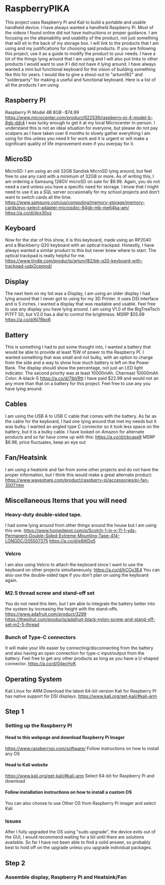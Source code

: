 # RaspberryPIKA
This project uses Raspberry Pi and Kali to build a portable and usable handheld device.
I have always wanted a handheld Raspberry Pi. Most of the videos I found online did not have instructions or proper guidance.
I am focusing on the attainability and usability of the product, not just something that will sit in the back of my storage box.
I will link to the products that I am using and my justifications for choosing said products. 
If you are following this project, use it as a guide to modify the product to your needs.
I have a lot of the things lying around that I am using and I will also put links to other products I would want to use if I did not have it lying around.
I have always wanted a mini but functional keyboard for the vision of building something like this for years. I would like to give a shout-out to "arturo182" and "solderparty" for making a useful and functional keyboard.
Here is a list of all the products I am using.
## Raspberry PI
Raspberry Pi Model 4B 8GB -$74.99
https://www.microcenter.com/product/622539/raspberry-pi-4-model-b-8gb-ddr4
I was lucky enough to get it at my local Microcenter in-person. I understand this is not an ideal situation for everyone, but please do not pay scalpers as I have taken over 6 months to slowly gather everything I am using for this unless you need it for work and it is urgent or will make a significant quality of life improvement even if you overpay for it.
## MicroSD
MicroSD: I am using an old 32GB Sandisk MicroSD lying around, but feel free to use any card with a minimum of 32GB or more. As of writing this, I am ordering a Samsung 128GV microSD on sale for $9.99. Again, you do not need a card unless you have a specific need for storage.  I know that I might need to use it as a SQL server occasionally for my school projects and don't want to switch cards all the time.
https://www.samsung.com/us/computing/memory-storage/memory-cards/evo-select-adapter-microsdxc-64gb-mb-me64ka-am/
https://a.co/d/dxx30yz
## Keyboard
Now for the star of this show, it is this keyboard, made using an RP2040 and a Blackberry Q20 keyboard with an optical trackpad.
Honestly, I have always wanted a similar product to this but never knew where to start.
The optical trackpad is really helpful for me.
https://www.tindie.com/products/arturo182/bb-q20-keyboard-with-trackpad-usbi2cpmod/
## Display
The next item on my list was a Display, I am using an older display I had lying around that I never got to using for my 3D Printer. It uses DSI interface and is 5 inches. I wanted a display that was readable and usable. Feel free to use any display you have lying around. 
I am using V1.0 of the BigTreeTech PiTFT 50, but V2.0 has a dial to control the brightness. MSRP $55.99
https://a.co/d/6j7Bko6
## Battery
This is something I had to put some thought into, I wanted a battery that would be able to provide at least 15W of power to the Raspberry PI.
I wanted something that was small and not bulky, with an option to charge from the side and a way to show how much battery is left on the Power Bank.
The display should show the percentage, not just an LED light indicator.
The second priority was at least 10000mAh.
Charmast 10000mAh 
Color: A-black-S
https://a.co/d/7jbVRtt
I have paid $22.99 and would not an any more than that on a battery for this project.
Feel free to use any you have lying around.
## Cables
I am using the USB A to USB C cable that comes with the battery. As far as the cable for the keyboard, I had one lying around that met my needs but it was bulky.
I wanted an angled type C connector so it took less space on the battery, but it is a bulky cable. I have looked on Amazon for alternate products and so far have come up with this:
https://a.co/d/cbcase9
MSRP $6.98, price fluctuates, keep an eye out
## Fan/Heatsink
I am using a heatsink and fan from some other projects and do not have the proper information, but I think this would make a great alternate product:
https://www.waveshare.com/product/raspberry-pi/accessories/pi-fan-3007.htm
## Miscellaneous Items that you will need
### Heavy-duty double-sided tape. 
I had some lying around from other things around the house but I am using this one.
https://www.homedepot.com/p/Scotch-1-in-x-11-1-yds-Permanent-Double-Sided-Extreme-Mounting-Tape-414-LONGDC/205507375
https://a.co/d/e8iKDo5
### Velcro
I am also using Velcro to attach the keyboard since I want to use the keyboard on other projects simultaneously.
https://a.co/d/hCOx3E4
You can also use the double-sided tape if you don't plan on using the keyboard again.
### M2.5 thread screw and stand-off set
You do not need this item, but I am able to integrate the battery better into the system by increasing the height with the stand-offs.
https://www.adafruit.com/product/3299
https://thepihut.com/products/adafruit-black-nylon-screw-and-stand-off-set-m2-5-thread

### Bunch of Type-C connectors
It will make your life easier by connecting/disconnecting from the battery and also having an open connection for type-c input/output from the battery.
Feel free to get any other products as long as you have a U-shaped connector.
https://a.co/d/04ecHyK

## Operating System
Kali Linux for ARM
Download the latest 64-bit version
Kali for Raspberry PI has native support for DSI displays.
https://www.kali.org/get-kali/#kali-arm

## Step 1
### Setting up the Raspberry PI
#### Head to this webpage and download Raspberry Pi Imager
https://www.raspberrypi.com/software/
Follow instructions on how to install any OS
#### Head to Kali website
https://www.kali.org/get-kali/#kali-arm
Select 64-bit for Raspberry Pi and download
#### Follow installation instructions on how to install a custom OS
You can also choose to use Other OS from Raspberry Pi imager and select Kali
### Issues
After I fully upgraded the OS using "sudo upgrade", the device exits out of the GUI, I would recommend waiting for a bit until there are solutions available. So far I have not been able to find a solid answer, so probably best to hold off on the upgrade unless you upgrade individual packages.

## Step 2 
### Assemble display, Raspberry Pi and Heatsink/Fan
